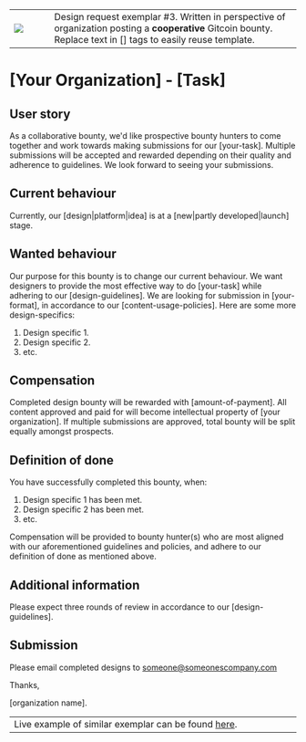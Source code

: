 <table>
<td width=100>
<img src='https://raw.githubusercontent.com/gitcoinco/gitcoinco/master/img/helmet.png'/>
</td>
<td width=800>
Design request exemplar #3. Written in perspective of organization posting a <strong>cooperative</strong> Gitcoin bounty. Replace text in [] tags to easily reuse template. 
</td>
</table>

# [Your Organization] - [Task]

## User story
As a collaborative bounty, we'd like prospective bounty hunters to come together and work towards making submissions for our [your-task]. Multiple submissions will be accepted and rewarded depending on their quality and adherence to guidelines. We look forward to seeing your submissions. 

## Current behaviour
Currently, our [design|platform|idea] is at a [new|partly developed|launch] stage. 

## Wanted behaviour
Our purpose for this bounty is to change our current behaviour. We want designers to provide the most effective way to do [your-task] while adhering to our [design-guidelines]. We are looking for submission in [your-format], in accordance to our [content-usage-policies].
Here are some more design-specifics:
1. Design specific 1.
2. Design specific 2.
3. etc.

## Compensation
Completed design bounty will be rewarded with [amount-of-payment]. All content approved and paid for will become intellectual property of [your organization]. If multiple submissions are approved, total bounty will be split equally amongst prospects. 

## Definition of done
You have successfully completed this bounty, when:
1. Design specific 1 has been met.
2. Design specific 2 has been met. 
3. etc.

Compensation will be provided to bounty hunter(s) who are most aligned with our aforementioned guidelines and policies, and adhere to our definition of done as mentioned above.

## Additional information
Please expect three rounds of review in accordance to our [design-guidelines]. 

## Submission
Please email completed designs to someone@someonescompany.com

Thanks,

[organization name].

<table>
<td width=1000>
Live example of similar exemplar can be found <a href="https://gitcoin.co/issue/gitcoinco/web/1469/662">here</a>.
</td>
</table>
